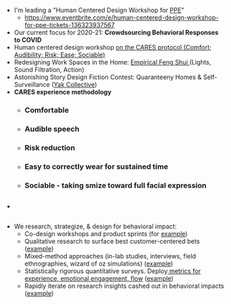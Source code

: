 - I'm leading a "Human Centered Design Workshop for [PPE](<PPE.md>)" 
    - https://www.eventbrite.com/e/human-centered-design-workshop-for-ppe-tickets-136323937567
- Our current focus for 2020-21: **Crowdsourcing Behavioral Responses to COVID**
- Human centered design workshop [on the CARES protocol (Comfort; Audibility; Risk; Ease; Sociable)](https://www.eventbrite.com/e/human-centered-design-workshop-for-ppe-tickets-136323937567,)
- Redesigning Work Spaces in the Home: [Empirical Feng Shui ](https://medium.com/@hormetic/empirical-feng-shui-4ef5869f3808)(Lights, Sound Filtration, Action)
- Astonishing Story Design Fiction Contest: Quaranteeny Homes & Self-Surveillance ([Yak Collective](https://www.yakcollective.org/join/))
- __**CARES experience methodology**__
    - ### __Comfortable__
    - ### __Audible__  speech
    - ### __Risk__ reduction
    - ### __Easy__ to correctly wear for sustained time
    - ### __Sociable__ - taking smize toward full facial expression
- ## 
- We research, strategize, & design for behavioral impact:
    - Co-design workshops and product sprints (for [example](https://paul-sas.squarespace.com/workshops))
    - Qualitative research to surface best customer-centered bets ([example](https://docs.google.com/presentation/d/e/2PACX-1vQmecSISO9vznC6_-WuTRrVwX6LFqXCkGAsbRwNVpavi3OHAVHruOuTy9cHSqqR_g_0kRvNpEyWkuwV/pub?delayms=3000&loop=false&start=false))
    - Mixed-method approaches (in-lab studies, interviews, field ethnographies, wizard of oz simulations)  ([example](https://docs.google.com/presentation/d/e/2PACX-1vQmecSISO9vznC6_-WuTRrVwX6LFqXCkGAsbRwNVpavi3OHAVHruOuTy9cHSqqR_g_0kRvNpEyWkuwV/pub?delayms=3000&loop=false&start=false))
    - Statistically rigorous quantitative surveys. Deploy[ metrics for experience, emotional engagement, flow](https://www.linkedin.com/pulse/brief-index-flow-motivation-paul-sas/) ([example](https://www.linkedin.com/pulse/brief-index-flow-motivation-paul-sas/))
    - Rapidly iterate on research insights cashed out in behavioral impacts ([example](https://docs.google.com/presentation/d/e/2PACX-1vQmecSISO9vznC6_-WuTRrVwX6LFqXCkGAsbRwNVpavi3OHAVHruOuTy9cHSqqR_g_0kRvNpEyWkuwV/pub?delayms=3000&loop=false&start=false))

